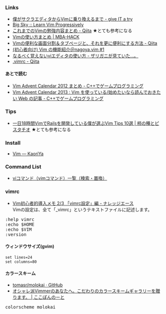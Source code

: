 ### Links

- [僕がサクラエディタからVimに乗り換えるまで - give IT a try](http://blog.jnito.com/entry/20120101/1325420213)
- [Big Sky :: Learn Vim Progressively](http://mattn.kaoriya.net/software/vim/20110902125512.htm)
- [これまでのVimの勉強内容まとめ - Qiita](http://qiita.com/letsspeak/items/fd33d0f2e0fb0afe4531) ★とても参考になる
- [Vimの使い方まとめ | MBA-HACK](http://mba-hack.blogspot.jp/2013/02/vim.html)
- [Vimの便利な画面分割＆タブページと、それを更に便利にする方法 - Qiita](http://qiita.com/tekkoc/items/98adcadfa4bdc8b5a6ca)
- [(初心者向け) Vim の機能紹介＠nagoya.vim #1](http://www.slideshare.net/cohama/vim-nagoyavim-1)
- [なるべく覚えないviエディタの使い方 - ザリガニが見ていた...。](http://d.hatena.ne.jp/zariganitosh/20120227/minimum_vi)
- [.vimrc - Qiita](http://qiita.com/fl04t/items/57ebb0fe8009d00c8499)

#### あとで読む

- [Vim Advent Calendar 2012 まとめ - C++でゲームプログラミング](http://d.hatena.ne.jp/osyo-manga/20131130/1385820282)
- [Vim Advent Calendar 2013 : Vim を使っている/始めたいなら読んでおきたい Web の記事 - C++でゲームプログラミング](http://d.hatena.ne.jp/osyo-manga/20131201/1385823937)

### Tips

- [一日18時間VimでRailsを開発している僕が選ぶVim Tips 10選 | 柿の種とピスタチオ](http://kakipy.com/articles/5) ★とても参考になる

### Install

- [Vim — KaoriYa](http://www.kaoriya.net/software/vim/)

### Command List

- [viコマンド（vimコマンド）一覧（検索・置換）](http://uguisu.skr.jp/Windows/vi.html)

### vimrc

- [Vim初心者的導入メモ 2/3 「vimrc設定」編 - ナレッジエース](http://blog.blueblack.net/item_110)  
Vimの設定は、全て「_vimrc」というテキストファイルに記述します。

<pre>
:help vimrc
:echo $HOME
:echo $VIM
:version
</pre>

#### ウィンドウサイズ(gvim)

    set lines=24
    set columns=80


#### カラースキーム
- [tomasr/molokai · GitHub](https://github.com/tomasr/molokai)
- [オシャレ派Vimmerのあなたへ。こだわりのカラースキームギャラリーを贈ります。 | ここぽんのーと](http://cocopon.me/blog/?p=4059)

<pre>
colorscheme molokai
</pre>
